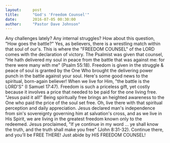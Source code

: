 ```yaml
---
layout:     post
title:      "God's 'Freedom Counsel'"
date:       2016-07-05 00:30:00
author:     "Pastor Dave Johnson"
---
```


Any challenges lately?   Any internal struggles?   How about this question, "How goes the battle?"  Yes, as believers, there is a wrestling match within that soul of our's.  This is where the "FREEDOM COUNSEL" of the LORD comes with the declaration of victory.  The Psalmist was given that counsel, "He hath delivered my soul in peace from the battle that was against me: for there were many with me" (Psalm 55:18).   Freedom is given in the struggle & peace of soul is granted by the One Who brought the delivering power punch in the battle against your soul.  Here's some good news to the spiritual, born-again believer!  When we live for Him, "the battle is the LORD'S" (I Samuel 17:47).   Freedom is such a priceless gift, yet costly because it involves a price that needed to be paid for the one living free.  "Jesus paid it all!"   Being spiritually free brings an heighted awareness to the One who paid the price of the soul set free.  Oh, live there with that spiritual perception and daily appreciation.  Jesus declared man's independence from sin's sovereignty governing him at salvation's cross, and as we live in His Spirit, we are living in the greatest freedom known only to the redeemed.  Jesus proclaimed, "If ye continue in my word ... ye shall know the truth, and the truth shall make you free" (John 8:31-32).  Continue there, and you'll be FREE THERE!  Just abide by HIS FREEDOM COUNSEL!
